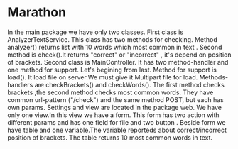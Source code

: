 # Marathon
In the main package we have only two classes.
First class is AnalyzerTextService. This class has two methods for checking.
Method analyzer() returns list with 10 words which most common in text . 
Second method is check().It returns "correct" or "incorrect" , it's depend on position of brackets.
Second class is MainController.
It has two method-handler and one method for support. Let's begining from last. 
Method for support is load(). It load file on server.We must give it Multipart file for load.
Methods-handlers are checkBrackets() and checkWords(). The first method checks brackets ,the second method checks most common words. 
They have common url-pattern ("/check") and the same method POST, but each has own params.
Settings and view are located in the package web. We have only one view.In this view we have a form. 
This form has two action with different params and has one field for file and two button . 
Beside form we have table and one variable.The variable reporteds about correct/incorrect position of brackets.
The table returns 10 most common words in text.
